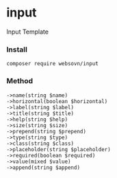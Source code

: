 # input
Input Template


### Install
```
composer require websovn/input
```

### Method

```
->name(string $name)
->horizontal(boolean $horizontal)
->label(string $label)
->title(string $title)
->help(string $help)
->size(string $size)
->prepend(string $prepend)
->type(string $type)
->class(string $class)
->placeholder(string $placeholder)
->required(boolean $required)
->value(mixed $value)
->append(string $append)
```
